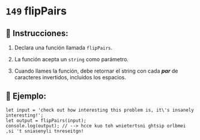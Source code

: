 # `149` flipPairs

## 📝 Instrucciones:

1. Declara una función llamada `flipPairs`.

2. La función acepta un `string` como parámetro.

3. Cuando llames la función, debe retornar el string con cada ***par*** de caracteres invertidos, incluidos los espacios.

## 📎 Ejemplo:

```Js
let input = 'check out how interesting this problem is, it\'s insanely interesting!';
let output = flipPairs(input);
console.log(output); // --> hcce kuo toh wnietertsni ghtsip orlbmei ,si 't sniasenyli tnreseitgn!
```

